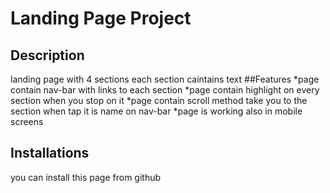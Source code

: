 # Landing Page Project

## Description
landing page with 4 sections each section caintains text
##Features
*page contain nav-bar with links to each section
*page contain highlight on every section when you stop on it 
*page contain scroll method take you to the section when tap it is name on nav-bar 
*page is working also in mobile screens 


## Installations

you can install this page from github